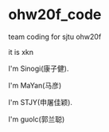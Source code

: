 # ohw20f_code
team coding for sjtu ohw20f

it is xkn

I'm Sinogi(康子健).
    
I'm MaYan(马彦)   

I'm STJY(申屠佳颖).

I'm guolc(郭兰聪)